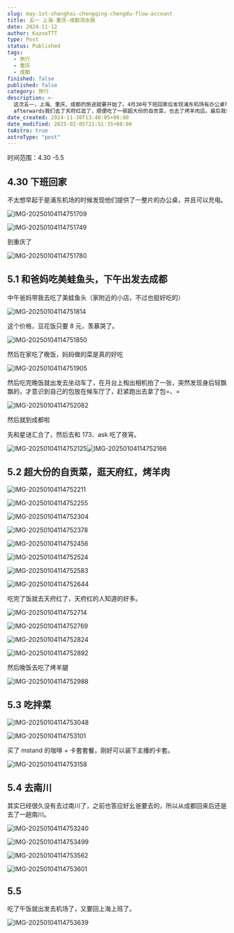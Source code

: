 ```yaml
---
slug: may-1st-shanghai-chongqing-chengdu-flow-account
title: 五一 上海-重庆-成都流水账
date: 2024-11-12
author: KazooTTT
type: Post
status: Published
tags:
  - 旅行
  - 重庆
  - 成都
finished: false
published: false
category: 旅行
description: >-
  这次五一，上海、重庆、成都的旅途就要开始了。4月30号下班回家后发现浦东机场有办公桌可以使用，并且充电。接着，我们抵达重庆，并前往成都。沿途我们顺带吃了美蛙鱼头和豆花饭，晚上妈妈做的菜很好吃。出发前忘记在候车厅拿包子，这次是赶紧去取了。到成都后与朋友聚会，
  afterwards我们去了天府红逛了，顺便吃了一顿超大份的自贡菜，也去了烤羊肉店。最后我们去南川看望了老家，很遗憾时间不多了。
date_created: 2024-11-30T13:40:05+08:00
date_modified: 2025-02-05T21:51:35+08:00
toAstro: true
astroType: "post"
---
```


时间范围：4.30 -5.5

## 4.30 下班回家

不太想早起于是浦东机场的时候发现他们提供了一整片的办公桌，并且可以充电。

![IMG-20250104114751709](https://pictures.kazoottt.top/2025/02/20250205-IMG-20250104114751709.jpeg)

![IMG-20250104114751749](https://pictures.kazoottt.top/2025/02/20250205-IMG-20250104114751749.jpeg)

到重庆了

![IMG-20250104114751780](https://pictures.kazoottt.top/2025/02/20250205-IMG-20250104114751780.jpeg)

## 5.1 和爸妈吃美蛙鱼头，下午出发去成都

中午爸妈带我去吃了美蛙鱼头（家附近的小店，不过也挺好吃的）

![IMG-20250104114751814](https://pictures.kazoottt.top/2025/02/20250205-IMG-20250104114751814.jpeg)

这个价格，豆花饭只要 8 元，羡慕哭了。

![IMG-20250104114751850](https://pictures.kazoottt.top/2025/02/20250205-IMG-20250104114751850.jpeg)

然后在家吃了晚饭，妈妈做的菜是真的好吃

![IMG-20250104114751905](https://pictures.kazoottt.top/2025/02/20250205-IMG-20250104114751905.jpeg)

然后吃完晚饭就出发去坐动车了，在月台上掏出相机拍了一张，突然发现身后轻飘飘的，才意识到自己的包放在候车厅了，赶紧跑出去拿了包=、=

![IMG-20250104114752082](https://pictures.kazoottt.top/2025/02/20250205-IMG-20250104114752082.jpeg)

然后就到成都啦

先和星谜汇合了，然后去和 173、ask 吃了夜宵。

![IMG-20250104114752125](https://pictures.kazoottt.top/2025/02/20250205-IMG-20250104114752125.png)![IMG-20250104114752166](https://pictures.kazoottt.top/2025/02/20250205-IMG-20250104114752166.jpeg)

## 5.2 超大份的自贡菜，逛天府红，烤羊肉

![IMG-20250104114752211](https://pictures.kazoottt.top/2025/02/20250205-IMG-20250104114752211.jpeg)

![IMG-20250104114752255](https://pictures.kazoottt.top/2025/02/20250205-IMG-20250104114752255.jpeg)

![IMG-20250104114752304](https://pictures.kazoottt.top/2025/02/20250205-IMG-20250104114752304.jpeg)

![IMG-20250104114752378](https://pictures.kazoottt.top/2025/02/20250205-IMG-20250104114752378.jpeg)

![IMG-20250104114752456](https://pictures.kazoottt.top/2025/02/20250205-IMG-20250104114752456.jpeg)

![IMG-20250104114752524](https://pictures.kazoottt.top/2025/02/20250205-IMG-20250104114752524.jpeg)

![IMG-20250104114752583](https://pictures.kazoottt.top/2025/02/20250205-IMG-20250104114752583.jpeg)

![IMG-20250104114752644](https://pictures.kazoottt.top/2025/02/20250205-IMG-20250104114752644.jpeg)

吃完了饭就去天府红了，天府红的人知道的好多。

![IMG-20250104114752714](https://pictures.kazoottt.top/2025/02/20250205-IMG-20250104114752714.jpeg)

![IMG-20250104114752769](https://pictures.kazoottt.top/2025/02/20250205-IMG-20250104114752769.jpeg)

![IMG-20250104114752824](https://pictures.kazoottt.top/2025/02/20250205-IMG-20250104114752824.jpeg)

![IMG-20250104114752892](https://pictures.kazoottt.top/2025/02/20250205-IMG-20250104114752892.jpeg)

然后晚饭去吃了烤羊腿

![IMG-20250104114752988](https://pictures.kazoottt.top/2025/02/20250205-IMG-20250104114752988.jpeg)

## 5.3 吃拌菜

![IMG-20250104114753048](https://pictures.kazoottt.top/2025/02/20250205-IMG-20250104114753048.jpeg)

![IMG-20250104114753101](https://pictures.kazoottt.top/2025/02/20250205-IMG-20250104114753101.jpeg)

买了 mstand 的咖啡 + 卡套套餐，刚好可以装下主播的卡套。

![IMG-20250104114753158](https://pictures.kazoottt.top/2025/02/20250205-IMG-20250104114753158.jpeg)

## 5.4 去南川

其实已经很久没有去过南川了，之前也答应好幺爸要去的，所以从成都回来后还是去了一趟南川。

![IMG-20250104114753240](https://pictures.kazoottt.top/2025/02/20250205-IMG-20250104114753240.jpeg)

![IMG-20250104114753499](https://pictures.kazoottt.top/2025/02/20250205-IMG-20250104114753499.jpeg)

![IMG-20250104114753562](https://pictures.kazoottt.top/2025/02/20250205-IMG-20250104114753562.jpeg)

![IMG-20250104114753601](https://pictures.kazoottt.top/2025/02/20250205-IMG-20250104114753601.jpeg)

## 5.5

吃了午饭就出发去机场了，又要回上海上班了。

![IMG-20250104114753639](https://pictures.kazoottt.top/2025/02/20250205-IMG-20250104114753639.jpeg)
